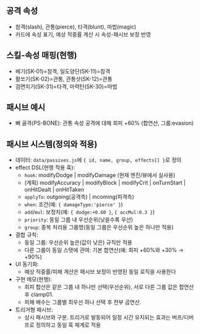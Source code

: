 
## 공격 속성
- 참격(slash), 관통(pierce), 타격(blunt), 마법(magic)
- 카드에 속성 표기, 예상 적중률 계산 시 속성-패시브 보정 반영

## 스킬-속성 매핑(현행)
- 베기(SK-01)=참격, 일도양단(SK-11)=참격
- 활쏘기(SK-02)=관통, 관통샷(SK-12)=관통
- 검면치기(SK-31)=타격, 마력탄(SK-30)=마법

## 패시브 예시
- 뼈 골격(PS-BONE): 관통 속성 공격에 대해 회피 +60% (합연산, 그룹:evasion)

## 패시브 시스템(정의와 적용)
- 데이터: `data/passives.js`에 `{ id, name, group, effects[] }`로 정의
- effect DSL(현행 적용 훅):
  - `hook`: modifyDodge | modifyDamage  (현재 엔진/뷰에서 실사용)
  - (계획) modifyAccuracy | modifyBlock | modifyCrit | onTurnStart | onHitDealt | onHitTaken
  - `applyTo`: outgoing(공격측) | incoming(피격측)
  - `when`: 조건(예: `{ damageType:'pierce' }`)
  - `add`/`mul`: 보정치(예: `{ dodge:+0.60 }`, `{ accMul:0.3 }`)
  - `priority`: 동일 그룹 내 우선순위(낮을수록 우선)
  - `group`: 중복 처리용 그룹명(동일 그룹은 우선순위 높은 하나만 적용)
- 결합 규칙:
  - 동일 그룹: 우선순위 높은(값이 낮은) 규칙만 적용
  - 다른 그룹이 동일 스탯에 관여: 기본 합연산(예: 회피 +60%와 +30% → +90%)
- UI 동기화:
  - 예상 적중률/피해 계산은 패시브 보정이 반영된 동일 로직을 사용한다
- 구현 메모(현행):
  - 회피 합산은 같은 그룹 내 하나만 선택(우선순위), 서로 다른 그룹 값은 합연산 후 clamp01.
  - 피해 배수는 그룹별 최우선 하나 선택 후 전부 곱연산.
- 트리거형 패시브:
  - 상시 패시브와 구분. 트리거로 발동되어 일정 시간 유지되는 효과는 버프/디버프로 정의하고 동일 훅 체계로 적용

